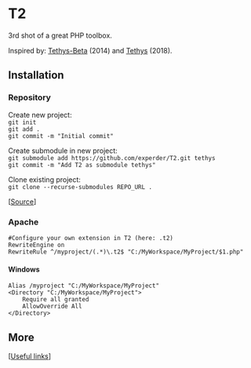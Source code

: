 # T2
3rd shot of a great PHP toolbox.

Inspired by: [Tethys-Beta](https://github.com/gitfabian/tethysbeta) (2014) and [Tethys](https://github.com/GitFabian/Tethys) (2018).

## Installation

### Repository

Create new project:  
`git init`  
`git add .`  
`git commit -m "Initial commit"`

Create submodule in new project:  
`git submodule add https://github.com/experder/T2.git tethys`  
`git commit -m "Add T2 as submodule tethys"`

Clone existing project:  
`git clone --recurse-submodules REPO_URL .`

[[Source](http://gitfabian.github.io/Tethys/install.html)]

### Apache

    #Configure your own extension in T2 (here: .t2)
    RewriteEngine on
    RewriteRule ^/myproject/(.*)\.t2$ "C:/MyWorkspace/MyProject/$1.php"

#### Windows

    Alias /myproject "C:/MyWorkspace/MyProject"
    <Directory "C:/MyWorkspace/MyProject">
        Require all granted
        AllowOverride All
    </Directory>

## More

[[Useful links](https://github.com/experder/T2/blob/master/ref.md)]
